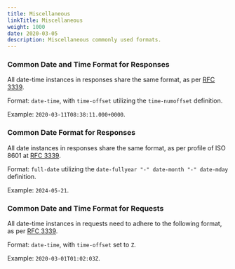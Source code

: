 ```yaml
---
title: Miscellaneous
linkTitle: Miscellaneous
weight: 1000
date: 2020-03-05
description: Miscellaneous commonly used formats.
---
```


### Common Date and Time Format for Responses

All date-time instances in responses share the same format, as per [RFC 3339](https://tools.ietf.org/html/rfc3339#section-5.6).

Format: `date-time`, with `time-offset` utilizing the `time-numoffset` definition.

Example: `2020-03-11T08:38:11.000+0000`.

### Common Date Format for Responses

All date instances in responses share the same format, as per profile of ISO 8601 at [RFC 3339](https://datatracker.ietf.org/doc/html/rfc3339#ref-ISO8601).

Format: `full-date` utilizing the `date-fullyear "-" date-month "-" date-mday` definition.

Example: `2024-05-21`.

### Common Date and Time Format for Requests

All date-time instances in requests need to adhere to the following format, as per [RFC 3339](https://tools.ietf.org/html/rfc3339#section-5.6).

Format: `date-time`, with `time-offset` set to `Z`.

Example: `2020-03-01T01:02:03Z`.
